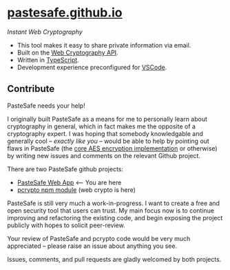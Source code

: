 
[pastesafe.github.io](https://pastesafe.github.io/)
===================================================

*Instant Web Cryptography*

- This tool makes it easy to share private information via email.
- Built on the [Web Cryptography API](https://www.w3.org/TR/WebCryptoAPI/).
- Written in [TypeScript](https://www.typescriptlang.org/).
- Development experience preconfigured for [VSCode](https://code.visualstudio.com/).

Contribute
----------

PasteSafe needs your help!

I originally built PasteSafe as a means for me to personally learn about cryptography in general, which in fact makes me the opposite of a cryptography expert. I was hoping that somebody knowledgable and generally cool – *exactly like you* – would be able to help by pointing out flaws in PasteSafe (the [core AES encryption implementation](https://github.com/PasteSafe/pcrypto/blob/master/source/pcrypto.ts) or otherwise) by writing new issues and comments on the relevant Github project.

There are two PasteSafe github projects:
- [PasteSafe Web App](https://github.com/PasteSafe/pastesafe.github.io) <-- You are here
- [pcrypto npm module](https://github.com/PasteSafe/pcrypto) (web crypto is here)

PasteSafe is still very much a work-in-progress. I want to create a free and open security tool that users can trust. My main focus now is to continue improving and refactoring the existing code, and begin exposing the project publicly with hopes to solicit peer-review.

Your review of PasteSafe and pcrypto code would be very much appreciated – please raise an issue about anything you see.

Issues, comments, and pull requests are gladly welcomed by both projects.
